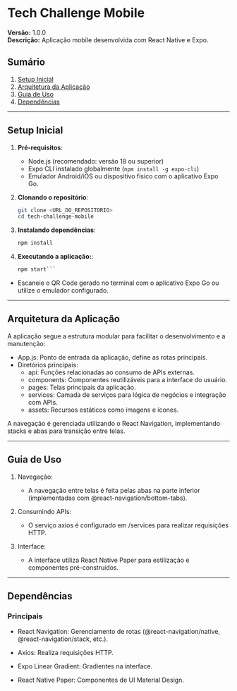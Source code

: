 # Tech Challenge Mobile

**Versão:** 1.0.0  
**Descrição:** Aplicação mobile desenvolvida com React Native e Expo.

## Sumário

1. [Setup Inicial](#setup-inicial)
2. [Arquitetura da Aplicação](#arquitetura-da-aplicação)
3. [Guia de Uso](#guia-de-uso)
4. [Dependências](#dependências)

---

## Setup Inicial

1. **Pré-requisitos**:
   - Node.js (recomendado: versão 18 ou superior)
   - Expo CLI instalado globalmente (`npm install -g expo-cli`)
   - Emulador Android/iOS ou dispositivo físico com o aplicativo Expo Go.

2. **Clonando o repositório**:
   ```bash
   git clone <URL_DO_REPOSITORIO>
   cd tech-challenge-mobile

3. **Instalando dependências**:
    ```bash
    npm install

3. **Executando a aplicação:**:
    ```bash
    npm start```

 - Escaneie o QR Code gerado no terminal com o aplicativo Expo Go ou utilize o emulador configurado.

---
## Arquitetura da Aplicação
A aplicação segue a estrutura modular para facilitar o desenvolvimento e a manutenção:

 - App.js: Ponto de entrada da aplicação, define as rotas principais.
 - Diretórios principais:
    - api: Funções relacionadas ao consumo de APIs externas.
    - components: Componentes reutilizáveis para a interface do usuário.
    - pages: Telas principais da aplicação.
    - services: Camada de serviços para lógica de negócios e integração com APIs.
    - assets: Recursos estáticos como imagens e ícones.

A navegação é gerenciada utilizando o React Navigation, implementando stacks e abas para transição entre telas.

___

## Guia de Uso

1. Navegação:

    - A navegação entre telas é feita pelas abas na parte inferior (implementadas com @react-navigation/bottom-tabs).

2. Consumindo APIs:

    - O serviço axios é configurado em /services para realizar requisições HTTP.

3. Interface:

    - A interface utiliza React Native Paper para estilização e componentes pré-construídos.

---

## Dependências

### Principais

- React Navigation: Gerenciamento de rotas (@react-navigation/native, @react-navigation/stack, etc.).

- Axios: Realiza requisições HTTP.

- Expo Linear Gradient: Gradientes na interface.

- React Native Paper: Componentes de UI Material Design.

